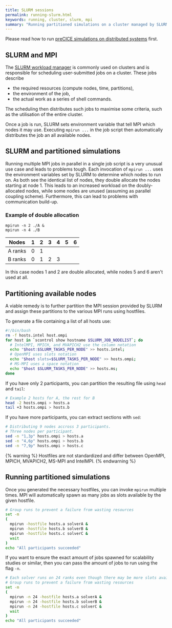 ```yaml
---
title: SLURM sessions
permalink: running-slurm.html
keywords: running, cluster, slurm, mpi
summary: "Running partitioned simulations on a cluster managed by SLURM requires special treatment of the provided MPI machines."
---
```


Please read how to run [preCICE simulations on distributed systems](running-distributed.html) first.

## SLURM and MPI

The [SLURM workload manager](https://slurm.schedmd.com/) is commonly used on clusters and is responsible for scheduling user-submitted jobs on a cluster.
These jobs describe

* the required resources (compute nodes, time, partitions),
* the environment of the job,
* the actual work as a series of shell commands.

The scheduling then distributes such jobs to maximise some criteria, such as the utilisation of the entire cluster.

Once a job is run, SLURM sets environment variable that tell MPI which nodes it may use.
Executing `mpirun ...` in the job script then automatically distributes the job an all available nodes.

## SLURM and partitioned simulations

Running multiple MPI jobs in parallel in a single job script is a very unusual use case and leads to problems tough.
Each invocation of `mpirun ...` uses the environment variables set by SLURM to determine which nodes to run on.
As both see the identical list of nodes, they double allocate the nodes starting at node 1.
This leads to an increased workload on the doubly-allocated nodes, while some nodes are unused (assuming as parallel coupling scheme).
Furthermore, this can lead to problems with communication build-up.

### Example of double allocation

```console
mpirun -n 2 ./A &
mpirun -n 4 ./B
```

| Nodes   | 1   | 2   | 3   | 4   | 5   | 6 |
| ---     | --- | --- | --- | --- | --- | --- |
| A ranks | 0   | 1   |     |     |     |   |
| B ranks | 0   | 1   | 2   | 3   |     |   |

In this case nodes 1 and 2 are double allocated, while nodes 5 and 6 aren't used at all.

## Partitioning available nodes

A viable remedy is to further partition the MPI session provided by SLURM and assign these partitions to the various MPI runs using hostfiles.

To generate a file containing a list of all hosts use:

```bash
#!/bin/bash
rm -f hosts.intel host.ompi
for host in `scontrol show hostname $SLURM_JOB_NODELIST`; do
  # IntelMPI, MPICH, and MVAPICH2 use the column notation
  echo "$host:$SLURM_TASKS_PER_NODE" >> hosts.intel;
  # OpenMPI uses slots notation
  echo "$host slots=$SLURM_TASKS_PER_NODE" >> hosts.ompi;
  # MS-MPI uses a space notation
  echo "$host $SLURM_TASKS_PER_NODE" >> hosts.ms;
done
```

If you have only 2 participants, you can partition the resulting file using `head` and `tail`:

```bash
# Example 2 hosts for A, the rest for B
head -2 hosts.ompi > hosts.a
tail +3 hosts.ompi > hosts.b
```

If you have more participants, you can extract sections with `sed`:

```bash
# Distributing 9 nodes accross 3 participants.
# Three nodes per participant.
sed -n "1,3p" hosts.ompi > hosts.a 
sed -n "4,6p" hosts.ompi > hosts.b
sed -n "7,9p" hosts.ompi > hosts.c 
```

{% warning %}
Hostfiles are not standardized and differ between OpenMPI, MPICH, MVAPICH2, MS-MPI and IntelMPI.
{% endwarning %}

## Running partitioned simulations

Once you generated the necessary hostfiles, you can invoke `mpirun` multiple times.
MPI will automatically spawn as many jobs as slots available by the given hostfile.

```bash
# Group runs to prevent a failure from wasting resources
set -m
(
  mpirun -hostfile hosts.a solverA &
  mpirun -hostfile hosts.b solverB &
  mpirun -hostfile hosts.c solverC &
  wait
)
echo "All participants succeeded"
```

If you want to ensure the exact amount of jobs spawned for scalability studies or similar, then you can pass the amount of jobs to run using the flag `-n`.

```bash
# Each solver runs on 24 ranks even though there may be more slots available
# Group runs to prevent a failure from wasting resources
set -m
(
  mpirun -n 24 -hostfile hosts.a solverA &
  mpirun -n 24 -hostfile hosts.b solverB &
  mpirun -n 24 -hostfile hosts.c solverC &
  wait
)
echo "All participants succeeded"
```
